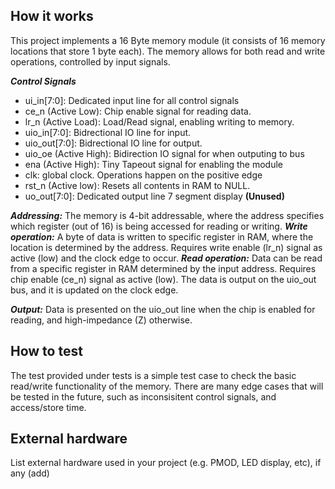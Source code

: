 ## How it works

This project implements a 16 Byte memory module (it consists of 16 memory locations that store 1 byte each). The memory allows for both read and write operations, controlled by input signals.

***Control Signals*** 
* ui_in[7:0]: Dedicated input line for all control signals
* ce_n (Active Low): Chip enable signal for reading data.
* lr_n (Active Load): Load/Read signal, enabling writing to memory.
* uio_in[7:0]: Bidrectional IO line for input.
* uio_out[7:0]: Bidrectional IO line for output.
* uio_oe (Active High): Bidirection IO signal for when outputing to bus
* ena (Active High):  Tiny Tapeout signal for enabling the module
* clk: global clock. Operations happen on the positive edge
* rst_n (Active low): Resets all contents in RAM to NULL.
* uo_out[7:0]: Dedicated output line 7 segment display **(Unused)**
  
***Addressing:*** The memory is 4-bit addressable, where the address specifies which register (out of 16) is being accessed for reading or writing.
***Write operation:*** A byte of data is written to specific register in RAM, where the location is determined by the address. Requires write enable (lr_n) signal as active (low) and the clock edge to occur.
***Read operation:*** Data can be read from a specific register in RAM determined by the input address. Requires chip enable (ce_n) signal as active (low). The data is output on the uio_out bus, and it is updated on the clock edge.

***Output:*** Data is presented on the uio_out line when the chip is enabled for reading, and high-impedance (Z) otherwise.

## How to test

The test provided under tests is a simple test case to check the basic read/write functionality of the memory. 
There are many edge cases that will be tested in the future, such as inconsisitent control signals, and access/store time. 

## External hardware

List external hardware used in your project (e.g. PMOD, LED display, etc), if any (add)
